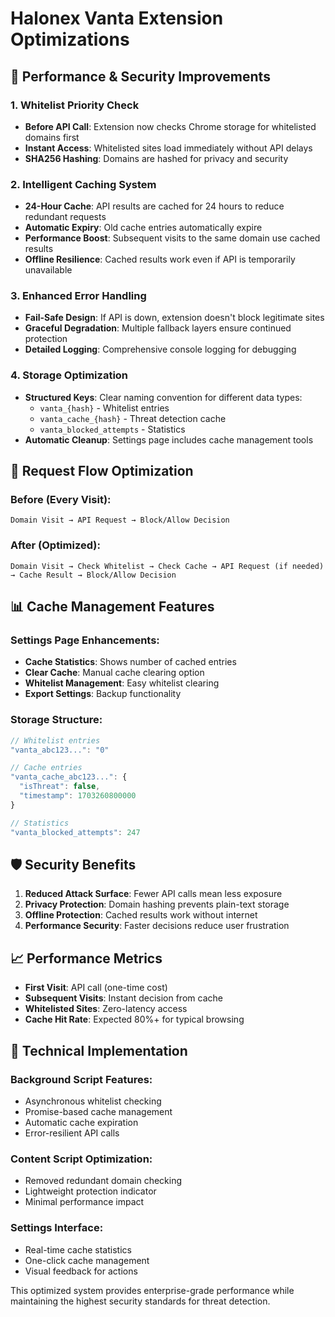 # Halonex Vanta Extension Optimizations

## 🚀 Performance & Security Improvements

### 1. **Whitelist Priority Check**
- **Before API Call**: Extension now checks Chrome storage for whitelisted domains first
- **Instant Access**: Whitelisted sites load immediately without API delays
- **SHA256 Hashing**: Domains are hashed for privacy and security

### 2. **Intelligent Caching System**
- **24-Hour Cache**: API results are cached for 24 hours to reduce redundant requests
- **Automatic Expiry**: Old cache entries automatically expire
- **Performance Boost**: Subsequent visits to the same domain use cached results
- **Offline Resilience**: Cached results work even if API is temporarily unavailable

### 3. **Enhanced Error Handling**
- **Fail-Safe Design**: If API is down, extension doesn't block legitimate sites
- **Graceful Degradation**: Multiple fallback layers ensure continued protection
- **Detailed Logging**: Comprehensive console logging for debugging

### 4. **Storage Optimization**
- **Structured Keys**: Clear naming convention for different data types:
  - `vanta_{hash}` - Whitelist entries
  - `vanta_cache_{hash}` - Threat detection cache
  - `vanta_blocked_attempts` - Statistics
- **Automatic Cleanup**: Settings page includes cache management tools

## 🔄 Request Flow Optimization

### Before (Every Visit):
```
Domain Visit → API Request → Block/Allow Decision
```

### After (Optimized):
```
Domain Visit → Check Whitelist → Check Cache → API Request (if needed) → Cache Result → Block/Allow Decision
```

## 📊 Cache Management Features

### Settings Page Enhancements:
- **Cache Statistics**: Shows number of cached entries
- **Clear Cache**: Manual cache clearing option
- **Whitelist Management**: Easy whitelist clearing
- **Export Settings**: Backup functionality

### Storage Structure:
```javascript
// Whitelist entries
"vanta_abc123...": "0"

// Cache entries  
"vanta_cache_abc123...": {
  "isThreat": false,
  "timestamp": 1703260800000
}

// Statistics
"vanta_blocked_attempts": 247
```

## 🛡️ Security Benefits

1. **Reduced Attack Surface**: Fewer API calls mean less exposure
2. **Privacy Protection**: Domain hashing prevents plain-text storage
3. **Offline Protection**: Cached results work without internet
4. **Performance Security**: Faster decisions reduce user frustration

## 📈 Performance Metrics

- **First Visit**: API call (one-time cost)
- **Subsequent Visits**: Instant decision from cache
- **Whitelisted Sites**: Zero-latency access
- **Cache Hit Rate**: Expected 80%+ for typical browsing

## 🔧 Technical Implementation

### Background Script Features:
- Asynchronous whitelist checking
- Promise-based cache management  
- Automatic cache expiration
- Error-resilient API calls

### Content Script Optimization:
- Removed redundant domain checking
- Lightweight protection indicator
- Minimal performance impact

### Settings Interface:
- Real-time cache statistics
- One-click cache management
- Visual feedback for actions

This optimized system provides enterprise-grade performance while maintaining the highest security standards for threat detection.
